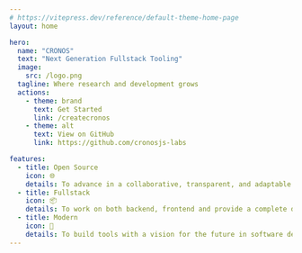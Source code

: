 ```yaml
---
# https://vitepress.dev/reference/default-theme-home-page
layout: home

hero:
  name: "CRONOS"
  text: "Next Generation Fullstack Tooling"
  image:
    src: /logo.png
  tagline: Where research and development grows
  actions:
    - theme: brand
      text: Get Started
      link: /createcronos
    - theme: alt
      text: View on GitHub
      link: https://github.com/cronosjs-labs

features:
  - title: Open Source
    icon: 🌐
    details: To advance in a collaborative, transparent, and adaptable way to other projects.
  - title: Fullstack
    icon: 📦
    details: To work on both backend, frontend and provide a complete development experience.
  - title: Modern
    icon: 🚀
    details: To build tools with a vision for the future in software development.
---
```

